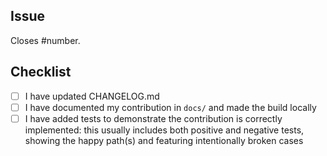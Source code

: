 ## Issue

Closes #number.

## Checklist

- [ ] I have updated CHANGELOG.md
- [ ] I have documented my contribution in `docs/` and made the build locally
- [ ] I have added tests to demonstrate the contribution is correctly implemented: this usually includes both positive and negative tests, showing the happy path(s) and featuring intentionally broken cases
